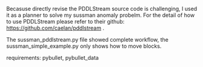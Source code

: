 Becasuse directly revise the PDDLStream source code is challenging, I used it as a planner to solve my sussman anomaly probelm. For the detail of how to use PDDLStream please refer to their github: https://github.com/caelan/pddlstream . 

The sussman_pddlstream.py file showed complete workflow, the sussman_simple_example.py only shows how to move blocks.

requirements: pybullet, pybullet_data